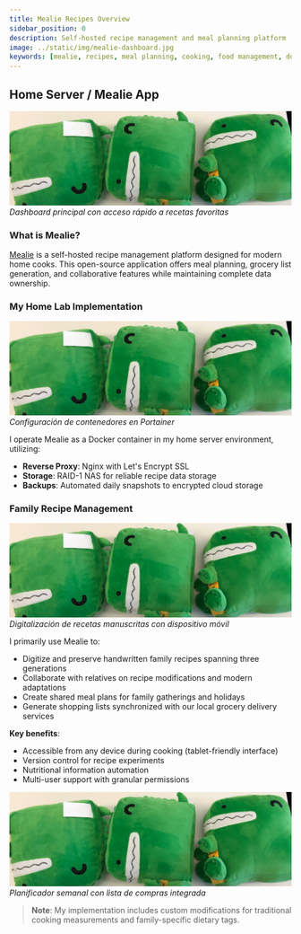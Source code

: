 ```yaml
---
title: Mealie Recipes Overview
sidebar_position: 0
description: Self-hosted recipe management and meal planning platform
image: ../static/img/mealie-dashboard.jpg
keywords: [mealie, recipes, meal planning, cooking, food management, docker, self-hosted]
---
```


## Home Server / Mealie App

![Mealie Interface](./attachments/mealie-interface.png)
*Dashboard principal con acceso rápido a recetas favoritas*

### What is Mealie?
[Mealie](https://docs.mealie.io/) is a self-hosted recipe management platform designed for modern home cooks. This open-source application offers meal planning, grocery list generation, and collaborative features while maintaining complete data ownership.

### My Home Lab Implementation
![Docker Setup](./attachments/mealie-docker.png)
*Configuración de contenedores en Portainer*

I operate Mealie as a Docker container in my home server environment, utilizing:
- **Reverse Proxy**: Nginx with Let's Encrypt SSL
- **Storage**: RAID-1 NAS for reliable recipe data storage
- **Backups**: Automated daily snapshots to encrypted cloud storage

### Family Recipe Management
![Family Recipes](./attachments/mealie-family.png)
*Digitalización de recetas manuscritas con dispositivo móvil*

I primarily use Mealie to:
- Digitize and preserve handwritten family recipes spanning three generations
- Collaborate with relatives on recipe modifications and modern adaptations
- Create shared meal plans for family gatherings and holidays
- Generate shopping lists synchronized with our local grocery delivery services

**Key benefits**:
- Accessible from any device during cooking (tablet-friendly interface)
- Version control for recipe experiments
- Nutritional information automation
- Multi-user support with granular permissions

![Meal Planning](./attachments/mealie-planning.png)
*Planificador semanal con lista de compras integrada*

> **Note**: My implementation includes custom modifications for traditional cooking measurements and family-specific dietary tags.